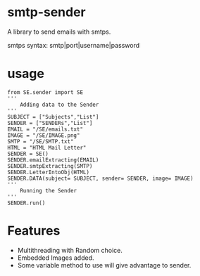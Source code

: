 # smtp-sender
A library to send emails with smtps.

smtps syntax:  smtp|port|username|password
# usage
```
from SE.sender import SE
'''
    Adding data to the Sender
'''
SUBJECT = ["Subjects","List"]
SENDER = ["SENDERs","List"]
EMAIL = "/SE/emails.txt"
IMAGE = "/SE/IMAGE.png"
SMTP = "/SE/SMTP.txt"
HTML = "HTML Mail Letter"
SENDER = SE()
SENDER.emailExtracting(EMAIL)
SENDER.smtpExtracting(SMTP)
SENDER.LetterIntoObj(HTML)
SENDER.DATA(subject= SUBJECT, sender= SENDER, image= IMAGE)
'''
    Running the Sender
'''
SENDER.run()
```

# Features
- Multithreading with Random choice.
- Embedded Images added.
- Some variable method to use will give advantage to sender.
